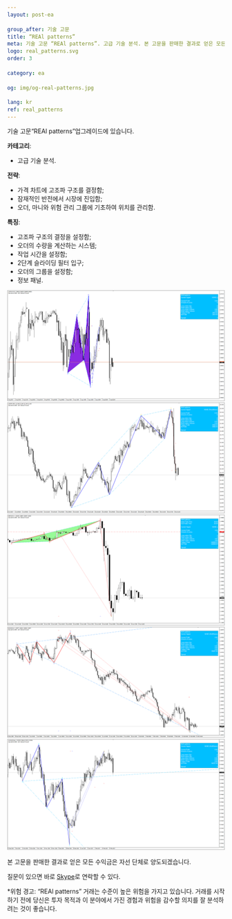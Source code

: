 ```yaml
---
layout: post-ea

group_after: 기술 고문 
title: “REAl patterns”
meta: 기술 고문 “REAl patterns”. 고급 기술 분석. 본 고문을 판매한 결과로 얻은 모든 수익금은 자선 단체로 양도되겠습니다.
logo: real_patterns.svg
order: 3

category: ea

og: img/og-real-patterns.jpg

lang: kr
ref: real_patterns
---
```


기술 고문“REAl patterns”업그레이드에 있습니다.


**카테고리**:
  - 고급 기술 분석.

**전략**:
  - 가격 차트에 고조파 구조를 결정함;
  - 잠재적인 반전에서 시장에 진입함;
  - 오더, 마니와 위험 관리 그룹에 기초하여 위치를 관리함.

**특징**:
  - 고조파 구조의 결정을 설정함;
  - 오더의 수량을 계산하는 시스템;
  - 작업 시간을 설정함;
  - 2단계 슬라이딩 필터 입구;
  - 오더의 그룹을 설정함;
  - 정보 패널.

<a data-fancybox="gallery" href="/img/ea/en/ENG - USDCHF M15 (2017).png"><img src="/img/ea/en/ENG - USDCHF M15 (2017).png" alt=""></a>
<a data-fancybox="gallery" href="/img/ea/en/ENG - USDJPY M30 (2017).png"><img src="/img/ea/en/ENG - USDJPY M30 (2017).png" alt=""></a>
<a data-fancybox="gallery" href="/img/ea/en/ENG - GBPUSD H1 (2016).png"><img src="/img/ea/en/ENG - GBPUSD H1 (2016).png" alt=""></a>
<a data-fancybox="gallery" href="/img/ea/en/ENG - EURUSD H4 (2010).png"><img src="/img/ea/en/ENG - EURUSD H4 (2010).png" alt=""></a>
<a data-fancybox="gallery" href="/img/ea/en/ENG - AUDUSD D1 (2016-2017).png"><img src="/img/ea/en/ENG - AUDUSD D1 (2016-2017).png" alt=""></a>

본 고문을 판매한 결과로 얻은 모든 수익금은 자선 단체로 양도되겠습니다.

질문이 있으면 바로 <a href="skype:chutkoy89?chat" target="_blank">Skype</a>로 연락할 수 있다.

*위험 경고: “REAl patterns” 거래는 수준이 높은 위험을 가지고 있습니다. 거래를 시작하기 전에 당신은 투자 목적과 이 분야에서 가진 경험과 위험을 감수할 의지를 잘 분석하려는 것이 좋습니다.

